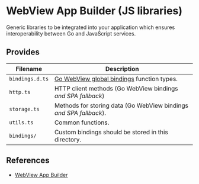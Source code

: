 # WebView App Builder (JS libraries)

Generic libraries to be integrated into your application which ensures interoperability between Go and JavaScript services.

## Provides

| Filename        | Description                                                        |
|-----------------|--------------------------------------------------------------------|
| `bindings.d.ts` | [Go WebView global bindings](https://github.com/nuxy/go-webview-app-builder/blob/develop/app.go) function types. |
| `http.ts`       | HTTP client methods (Go WebView bindings _and SPA fallback_)       |
| `storage.ts`    | Methods for storing data (Go WebView bindings _and SPA fallback_). |
| `utils.ts`      | Common functions.                                                  |
| `bindings/`     | Custom bindings should be stored in this directory.                |

## References

- [WebView App Builder](https://github.com/nuxy/go-webview-app-builder?tab=readme-ov-file#webview-app-builder)
